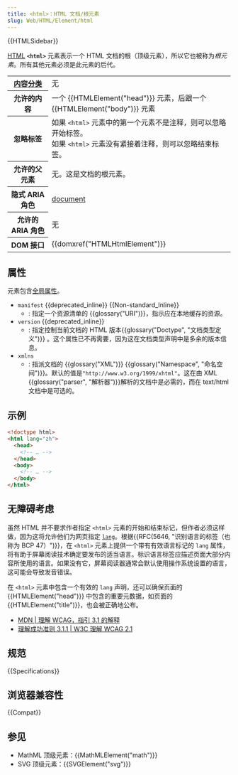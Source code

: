```yaml
---
title: <html>：HTML 文档/根元素
slug: Web/HTML/Element/html
---
```


{{HTMLSidebar}}

[HTML](/zh-CN/docs/Web/HTML) **`<html>`** 元素表示一个 HTML 文档的根（顶级元素），所以它也被称为*根元素*。所有其他元素必须是此元素的后代。

<table class="properties">
  <tbody>
    <tr>
      <th scope="row"><a href="/zh-CN/docs/Web/HTML/Content_categories">内容分类</a></th>
      <td>无</td>
    </tr>
    <tr>
      <th scope="row">允许的内容</th>
      <td>一个 {{HTMLElement("head")}} 元素，后跟一个 {{HTMLElement("body")}} 元素</td>
    </tr>
    <tr>
      <th scope="row">忽略标签</th>
      <td>
        如果 <code>&#x3C;html></code> 元素中的第一个元素不是注释，则可以忽略开始标签。<br>
        如果 <code>&#x3C;html></code> 元素没有紧接着注释，则可以忽略结束标签。
      </td>
    </tr>
    <tr>
      <th scope="row">允许的父元素</th>
      <td>无。这是文档的根元素。</td>
    </tr>
    <tr>
      <th scope="row">隐式 ARIA 角色</th>
      <td>
        <a href="/zh-CN/docs/Web/Accessibility/ARIA/Roles/Document_role"
          >document</a
        >
      </td>
    </tr>
    <tr>
      <th scope="row">允许的 ARIA 角色</th>
      <td>无</td>
    </tr>
    <tr>
      <th scope="row">DOM 接口</th>
      <td>{{domxref("HTMLHtmlElement")}}</td>
     </tr>
  </tbody>
</table>

## 属性

元素包含[全局属性](/zh-CN/docs/Web/HTML/Global_attributes)。

- `manifest` {{deprecated_inline}} {{Non-standard_Inline}}
  - : 指定一个资源清单的 {{glossary("URI")}}，指示应在本地缓存的资源。
- `version` {{deprecated_inline}}
  - : 指定控制当前文档的 HTML 版本{{glossary("Doctype", "文档类型定义")}} 。这个属性已不再需要，因为这在文档类型声明中是多余的版本信息。
- `xmlns`
  - : 指派文档的 {{glossary("XML")}} {{glossary("Namespace", "命名空间")}}。默认的值是`"http://www.w3.org/1999/xhtml"`。这在由 XML {{glossary("parser", "解析器")}}解析的文档中是必需的，而在 text/html 文档中是可选的。

## 示例

```html
<!doctype html>
<html lang="zh">
  <head>
    <!-- … -->
  </head>
  <body>
    <!-- … -->
  </body>
</html>
```

## 无障碍考虑

虽然 HTML 并不要求作者指定 `<html>` 元素的开始和结束标记，但作者必须这样做，因为这将允许他们为网页指定 [`lang`](/zh-CN/docs/Web/HTML/Global_attributes#lang)。根据{{RFC(5646, "识别语言的标签（也称为 BCP 47）")}}，在 `<html>` 元素上提供一个带有有效语言标记的 `lang` 属性，将有助于屏幕阅读技术确定要发布的适当语言。标识语言标签应描述页面大部分内容所使用的语言。如果没有它，屏幕阅读器通常会默认使用操作系统设置的语言，这可能会导致发音错误。

在 `<html>` 元素中包含一个有效的 `lang` 声明，还可以确保页面的 {{HTMLElement("head")}} 中包含的重要元数据，如页面的 {{HTMLElement("title")}}，也会被正确地公布。

- [MDN | 理解 WCAG，指引 3.1 的解释](/zh-CN/docs/Web/Accessibility/Understanding_WCAG/Understandable#guideline_3.1_%e2%80%94_readable_make_text_content_readable_and_understandable)
- [理解成功准则 3.1.1 | W3C 理解 WCAG 2.1](https://www.w3.org/WAI/WCAG21/Understanding/language-of-page.html)

## 规范

{{Specifications}}

## 浏览器兼容性

{{Compat}}

## 参见

- MathML 顶级元素：{{MathMLElement("math")}}
- SVG 顶级元素：{{SVGElement("svg")}}
